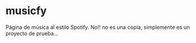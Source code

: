 # musicfy
Página de música al estilo Spotify. No!! no es una copia, simplemente es un proyecto de prueba...
